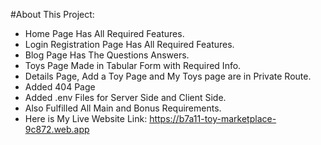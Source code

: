 #About This Project:

* Home Page Has All Required Features.
* Login Registration Page Has All Required Features.
* Blog Page Has The Questions Answers.
* Toys Page Made in Tabular Form with Required Info.
* Details Page, Add a Toy Page and My Toys page are in Private Route.
* Added 404 Page
* Added .env Files for Server Side and Client Side.
* Also Fulfilled All Main and Bonus Requirements.
* Here is My Live Website Link: https://b7a11-toy-marketplace-9c872.web.app